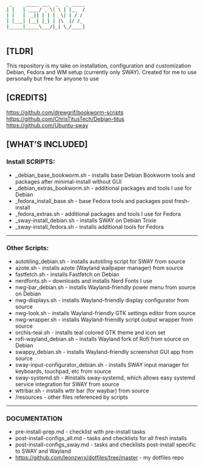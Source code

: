 ```bash
 _     _____ ___  _   _ _____
| |   | ____/ _ \| \ | |__  /
| |   |  _|| | | |  \| | / / 
| |___| |__| |_| | |\  |/ /_ 
|_____|_____\___/|_| \_/____|
                             
```                                                        
## [TLDR]

This repository is my take on installation, configuration and customization Debian, Fedora and WM setup (currently only SWAY). Created for me to use personally but free for anyone to use

## [CREDITS]

https://github.com/drewgrif/bookworm-scripts  
https://github.com/ChrisTitusTech/Debian-titus  
https://github.com/Ubuntu-sway


## [WHAT’S INCLUDED]

### Install SCRIPTS:

* _debian_base_bookworm.sh - installs base Debian Bookworm tools and packages after minimal-install without GUI
* _debian_extras_bookworm.sh - additional packages and tools I use for Debian
* _fedora_install_base.sh - base Fedora tools and packages post fresh-install
* _fedora_extras.sh - additional packages and tools I use for Fedora
* _sway-install_debian.sh - installs SWAY on Debian Trixie
* _sway-install_fedora.sh - installs additional tools for Fedora 
___

### Other Scripts:
* autotiling_debian.sh - installs autotiling script for SWAY from source
* azote.sh - installs azote (Wayland wallpaper manager) from source
* fastfetch.sh - installs Fastfetch on Debian
* nerdfonts.sh – downloads and installs Nerd Fonts I use
* nwg-bar_debian.sh - installs Wayland-friendly power menu from source on Debian
* nwg-displays.sh - installs Wayland-friendly display configurator from source
* nwg-look.sh - installs Wayland-friendly GTK settings editor from source
* nwg-wrapper.sh - installs Wayland-friendly script output wrapper from source
* orchis-teal.sh - installs teal colored GTK theme and icon set
* rofi-wayland_debian.sh - installs Wayland fork of Rofi from source on Debian
* swappy_debian.sh - installs Wayland-friendly screenshot GUI app from source
* sway-input-configurator_debian.sh - installs SWAY input manager for keyboards, touchpad, etc from source
* sway-systemd.sh - #installs sway-systemd, which allows easy systemd service integration for SWAY from source
* wttrbar.sh - installs wttr bar (for waybar) from source
* /resources - other files referenced by scripts
 ___

### DOCUMENTATION
* pre-install-prep.md - checklist with pre-install tasks
* post-install-configs_all.md - tasks and checklists for all fresh installs
* post-install-configs_sway.md - tasks and checklists post-install specific to SWAY and Wayland
* https://github.com/leonzwrx/dotfiles/tree/master - my dotfiles repo
